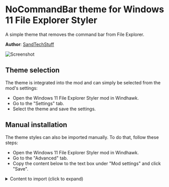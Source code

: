# NoCommandBar theme for Windows 11 File Explorer Styler

A simple theme that removes the command bar from File Explorer.

**Author**: [SandTechStuff](https://github.com/SandTechStuff)

![Screenshot](screenshot.png)

## Theme selection

The theme is integrated into the mod and can simply be selected from the mod's
settings:

* Open the Windows 11 File Explorer Styler mod in Windhawk.
* Go to the "Settings" tab.
* Select the theme and save the settings.

## Manual installation

The theme styles can also be imported manually. To do that, follow these steps:

* Open the Windows 11 File Explorer Styler mod in Windhawk.
* Go to the "Advanced" tab.
* Copy the content below to the text box under "Mod settings" and click "Save".

<details>
<summary>Content to import (click to expand)</summary>

```json
{
	"controlStyles[0].target": "FileExplorerExtensions.CommandBarControl",
	"controlStyles[0].styles[0]": "Visibility=Collapsed",
	"controlStyles[1].target": "FileExplorerExtensions.NavigationBarControl",
	"controlStyles[1].styles[0]": "Grid.RowSpan=2",
	"controlStyles[1].styles[1]": "Margin=0,0,0,1",
	"explorerFrameContainerHeight": 87
}
```
</details>
